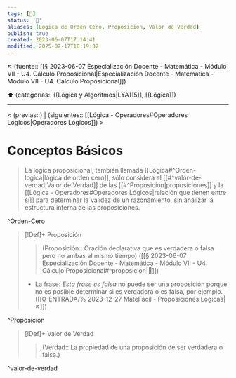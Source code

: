 ```yaml
---
tags: [📓]
status: '🌲'
aliases: [Lógica de Orden Cero, Proposición, Valor de Verdad]
publish: true
created: 2023-06-07T17:14:41
modified: 2025-02-17T18:19:02
---
```


↖️ (fuente:: [[§ 2023-06-07 Especialización Docente - Matemática - Módulo VII - U4. Cálculo Proposicional|Especialización Docente - Matemática - Módulo VII - U4. Cálculo Proposicional]])

 ⬆️ (categorías:: [[Lógica y Algoritmos|LYA115]], [[Lógica]])

---

< (previas::) | (siguientes:: [[Lógica - Operadores#Operadores Lógicos|Operadores Lógicos]]) >

# Conceptos Básicos

> La lógica proposicional, también llamada [[Lógica#^Orden-logica|lógica de orden cero]], sólo considera el [[#^valor-de-verdad|Valor de Verdad]] de las [[#^Proposicion|proposiciones]] y la [[Lógica - Operadores#Operadores Lógicos|relación que tienen entre sí]] para determinar la validez de un razonamiento, sin analizar la estructura interna de las proposiciones.

^Orden-Cero

> [!Def]+ Proposición
>
> > (Proposición:: Oración declarativa que es verdadera o falsa pero no ambas al mismo tiempo) ([[§ 2023-06-07 Especialización Docente - Matemática - Módulo VII - U4. Cálculo Proposicional#^proposicion|🔗]])
>
> - La frase: <cite>Esta frase es falsa</cite> no puede ser una proposición porque no es posible determinar si es verdadera o es falsa, por ejemplo. ([[0-ENTRADA/% 2023-12-27 MateFacil - Proposiciones Lógicas|↖️]])

^Proposicion

> [!Def]+ Valor de Verdad
>
> > (Verdad:: La propiedad de una proposición de ser verdadera o falsa.)

^valor-de-verdad
